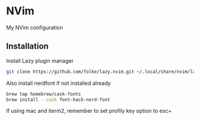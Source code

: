 # NVim

My NVim configuration


## Installation

Install Lazy plugin manager

```bash
git clone https://github.com/folke/lazy.nvim.git ~/.local/share/nvim/lazy/lazy.nvim
```
    
Also install nerdfont if not installed already 
```bash
brew tap homebrew/cask-fonts
brew install --cask font-hack-nerd-font
```

If using mac and iterm2, remember to set profily key option to esc+
